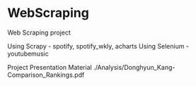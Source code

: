 # WebScraping
Web Scraping project

Using Scrapy - spotify, spotify_wkly, acharts
Using Selenium - youtubemusic


Project Presentation Material
./Analysis/Donghyun_Kang-Comparison_Rankings.pdf

